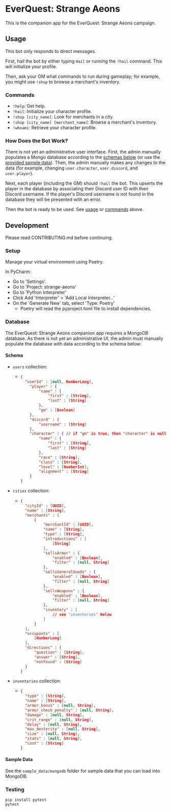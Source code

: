 # EverQuest: Strange Aeons
This is the companion app for the EverQuest: Strange Aeons campaign.

## Usage
This bot only responds to direct messages.

First, hail the bot by either typing `Hail` or running the `!hail` command. This will initialize your profile.

Then, ask your GM what commands to run during gameplay; for example, you might use `!shop` to browse a merchant's inventory.

### Commands
* `!help`: Get help.
* `!hail`: Initialize your character profile.
* `!shop [city_name]`: Look for merchants in a city.
* `!shop [city_name] [merchant_name]`: Browse a merchant's inventory.
* `!whoami`: Retrieve your character profile.

### How Does the Bot Work?
There is not yet an administrative user interface.
First, the admin manually populates a Mongo database according to 
the [schemas below](#schema) (or use the [provided sample data](#sample-data)).
Then, the admin manually makes any changes to the data (for example, changing `user.character`, `user.discord`,
and `user.player`).

Next, each player (including the GM) should `!hail` the bot. This upserts the player in the database by associating their
Discord user ID with their Discord username. If the player's Discord username is not found in the database they will be
presented with an error.

Then the bot is ready to be used. See [usage](#usage) or [commands](#commands) above.

## Development
Please read CONTRIBUTING.md before continuing.

### Setup
Manage your virtual environment using Poetry.

In PyCharm:
* Go to 'Settings'.
* Go to 'Project: strange-aeons'
* Go to 'Python Interpreter'
* Click Add 'Interpreter' > 'Add Local Interpreter...'
* On the 'Generate New' tab, select 'Type: Poetry'
  * Poetry will read the pyproject.toml file to install dependencies.

### Database
The EverQuest: Strange Aeons companion app requires a MongoDB database.
As there is not yet an administrative UI, the admin must manually populate the database with data according to
the schema below:

#### Schema

* `users` collection:
  * ```json
    {
      "userId" : [null, NumberLong],
        "player" : {
            "name" : {
                "first" : [String],
                "last" : [String]
            },
            "gm" : [Boolean]
        },
        "discord" : {
            "username" : [String]
        },
        "character" : { // if "gm" is true, then "character" is null
            "name" : {
                "first" : [String],
                "last" : [String]
            },
            "race" : [String],
            "class" : [String],
            "level" : [NumberInt],
            "alignment" : [String]
        }
    }
    ```
    
* `cities` collection:
  * ```json
    {
      "cityId" : [UUID],
      "name" : [String],
      "merchants" : [
          {
              "merchantId" : [UUID],
              "name" : [String],
              "type" : [String],
              "introductions" : [
                  [String]
              ],
              "sellsArmor" : {
                  "enabled" : [Boolean],
                  "filter" : [null, String]
              },
              "sellsGeneralGoods" : {
                  "enabled" : [Boolean],
                  "filter" : [null, String]
              },
              "sellsWeapons" : {
                  "enabled" : [Boolean],
                  "filter" : [null, String]
              },
              "inventory" : [
                  // see "inventories" below
              ]
          }
      ],
      "occupants" : [
          [NumberLong]
      ],
      "directions" : {
          "question" : [String],
          "answer" : [String],
          "notFound" : [String]
      }
    }
    ```
    
* `inventories` collection:
  * ```json
    {
      "type" : [String],
      "name" : [String],
      "armor_bonus" : [null, String],
      "armor_check_penalty" : [null, String],
      "damage" : [null, String],
      "crit_range" : [null, String],
      "delay" : [null, String],
      "max_dexterity" : [null, String],
      "size" : [null, String],
      "stats" : [null, String],
      "cost" : [String]
    }
    ```
    
#### Sample Data
See the `sample_data/mongodb` folder for sample data that you can load into MongoDB.
    
### Testing
```
pip install pytest
pytest
```